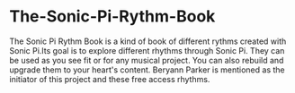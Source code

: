 # The-Sonic-Pi-Rythm-Book
The Sonic Pi Rythm Book is a kind of book of different rythms created with Sonic Pi.Its goal is to explore different rhythms through Sonic Pi. They can be used as you see fit or for any musical project. You can also rebuild and upgrade them to your heart's content. Beryann Parker is mentioned as the initiator of this project and these free access rhythms. 

